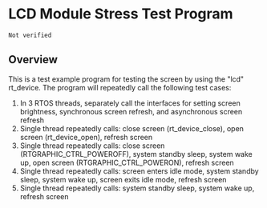 # LCD Module Stress Test Program
```{warning}
Not verified
```

## Overview
This is a test example program for testing the screen by using the "lcd" rt_device. The program will repeatedly call the following test cases:
1. In 3 RTOS threads, separately call the interfaces for setting screen brightness, synchronous screen refresh, and asynchronous screen refresh
2. Single thread repeatedly calls: close screen (rt_device_close), open screen (rt_device_open), refresh screen
3. Single thread repeatedly calls: close screen (RTGRAPHIC_CTRL_POWEROFF), system standby sleep, system wake up, open screen (RTGRAPHIC_CTRL_POWERON), refresh screen
4. Single thread repeatedly calls: screen enters idle mode, system standby sleep, system wake up, screen exits idle mode, refresh screen
5. Single thread repeatedly calls: system standby sleep, system wake up, refresh screen